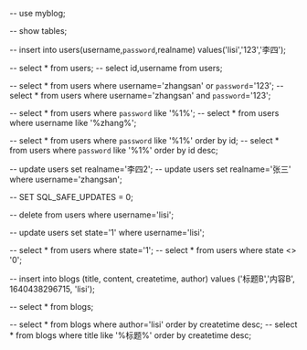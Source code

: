 -- use myblog;

-- show tables;

-- insert into users(username,`password`,realname) values('lisi','123','李四');

-- select * from users;
-- select id,username from users;

-- select * from users where username='zhangsan' or `password`='123';
-- select * from users where username='zhangsan' and `password`='123';

-- select * from users where `password` like '%1%';
-- select * from users where username like '%zhang%';

-- select * from users where `password` like '%1%' order by id;
-- select * from users where `password` like '%1%' order by id desc;

-- update users set realname='李四2';
-- update users set realname='张三' where username='zhangsan';

-- SET SQL_SAFE_UPDATES = 0;

-- delete from users where username='lisi';

-- update users set state='1' where username='lisi';

-- select * from users where state='1';
-- select * from users where state <> '0';

-- insert into blogs (title, content, createtime, author) values ('标题B','内容B', 1640438296715, 'lisi');

-- select * from blogs;

-- select * from blogs where author='lisi' order by createtime desc;
-- select * from blogs where title like '%标题%' order by createtime desc;




